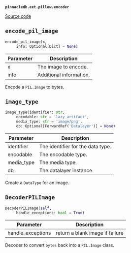 **`pinnacledb.ext.pillow.encoder`** 

[Source code](https://github.com/SuperDuperDB/pinnacledb/blob/main/pinnacledb/ext/pillow/encoder.py)

## `encode_pil_image` 

```python
encode_pil_image(x,
     info: Optional[Dict] = None)
```
| Parameter | Description |
|-----------|-------------|
| x | The image to encode. |
| info | Additional information. |

Encode a `PIL.Image` to bytes.

## `image_type` 

```python
image_type(identifier: str,
     encodable: str = 'lazy_artifact',
     media_type: str = 'image/png',
     db: Optional[ForwardRef('Datalayer')] = None)
```
| Parameter | Description |
|-----------|-------------|
| identifier | The identifier for the data type. |
| encodable | The encodable type. |
| media_type | The media type. |
| db | The datalayer instance. |

Create a `DataType` for an image.

## `DecoderPILImage` 

```python
DecoderPILImage(self,
     handle_exceptions: bool = True)
```
| Parameter | Description |
|-----------|-------------|
| handle_exceptions | return a blank image if failure |

Decoder to convert `bytes` back into a `PIL.Image` class.

